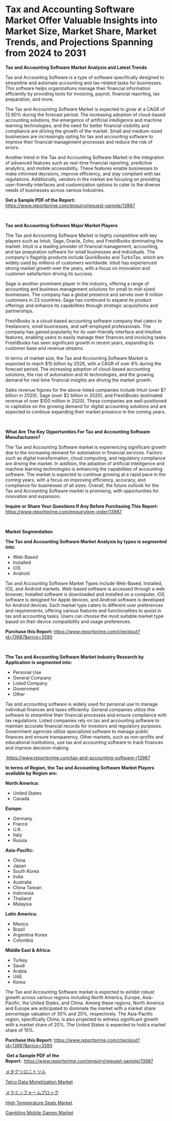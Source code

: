 <p><h1>Tax and Accounting Software Market Offer Valuable Insights into Market Size, Market Share, Market Trends, and Projections Spanning from 2024 to 2031</h1></p><p><strong>Tax and Accounting Software Market Analysis and Latest Trends</strong></p>
<p><p>Tax and Accounting Software is a type of software specifically designed to streamline and automate accounting and tax-related tasks for businesses. This software helps organizations manage their financial information efficiently by providing tools for invoicing, payroll, financial reporting, tax preparation, and more.</p><p>The Tax and Accounting Software Market is expected to grow at a CAGR of 12.60% during the forecast period. The increasing adoption of cloud-based accounting solutions, the emergence of artificial intelligence and machine learning technologies, and the need for better financial visibility and compliance are driving the growth of the market. Small and medium-sized businesses are increasingly opting for tax and accounting software to improve their financial management processes and reduce the risk of errors.</p><p>Another trend in the Tax and Accounting Software Market is the integration of advanced features such as real-time financial reporting, predictive analytics, and mobile accessibility. These features enable businesses to make informed decisions, improve efficiency, and stay compliant with tax regulations. Additionally, vendors in the market are focusing on providing user-friendly interfaces and customization options to cater to the diverse needs of businesses across various industries.</p></p>
<p><strong>Get a Sample PDF of the Report:&nbsp;</strong> <a href="https://www.reportprime.com/enquiry/request-sample/13987">https://www.reportprime.com/enquiry/request-sample/13987</a></p>
<p>&nbsp;</p>
<p><strong>Tax and Accounting Software Major Market Players</strong></p>
<p><p>The Tax and Accounting Software Market is highly competitive with key players such as Intuit, Sage, Oracle, Zoho, and FreshBooks dominating the market. Intuit is a leading provider of financial management, accounting, and tax preparation software for small businesses and individuals. The company's flagship products include QuickBooks and TurboTax, which are widely used by millions of customers worldwide. Intuit has experienced strong market growth over the years, with a focus on innovation and customer satisfaction driving its success.</p><p>Sage is another prominent player in the industry, offering a range of accounting and business management solutions for small to mid-sized businesses. The company has a global presence and serves over 6 million customers in 23 countries. Sage has continued to expand its product offerings and enhance its capabilities through strategic acquisitions and partnerships.</p><p>FreshBooks is a cloud-based accounting software company that caters to freelancers, small businesses, and self-employed professionals. The company has gained popularity for its user-friendly interface and intuitive features, enabling users to easily manage their finances and invoicing tasks. FreshBooks has seen significant growth in recent years, expanding its customer base and revenue streams.</p><p>In terms of market size, the Tax and Accounting Software Market is expected to reach $15 billion by 2026, with a CAGR of over 8% during the forecast period. The increasing adoption of cloud-based accounting solutions, the rise of automation and AI technologies, and the growing demand for real-time financial insights are driving the market growth.</p><p>Sales revenue figures for the above-listed companies include Intuit (over $7 billion in 2020), Sage (over $2 billion in 2020), and FreshBooks (estimated revenue of over $100 million in 2020). These companies are well-positioned to capitalize on the growing demand for digital accounting solutions and are expected to continue expanding their market presence in the coming years.</p></p>
<p>&nbsp;</p>
<p><strong>What Are The Key Opportunities For Tax and Accounting Software Manufacturers?</strong></p>
<p><p>The Tax and Accounting Software market is experiencing significant growth due to the increasing demand for automation in financial services. Factors such as digital transformation, cloud computing, and regulatory compliance are driving the market. In addition, the adoption of artificial intelligence and machine learning technologies is enhancing the capabilities of accounting software. The market is expected to continue growing at a rapid pace in the coming years, with a focus on improving efficiency, accuracy, and compliance for businesses of all sizes. Overall, the future outlook for the Tax and Accounting Software market is promising, with opportunities for innovation and expansion.</p></p>
<p><strong>Inquire or Share Your Questions If Any Before Purchasing This Report:</strong> <a href="https://www.reportprime.com/enquiry/pre-order/13987">https://www.reportprime.com/enquiry/pre-order/13987</a></p>
<p>&nbsp;</p>
<p><strong>Market Segmentation</strong></p>
<p><strong>The Tax and Accounting Software Market Analysis by types is segmented into:</strong></p>
<p><ul><li>Web-Based</li><li>Installed</li><li>iOS</li><li>Android</li></ul></p>
<p><p>Tax and Accounting Software Market Types include Web-Based, Installed, iOS, and Android markets. Web-based software is accessed through a web browser, Installed software is downloaded and installed on a computer, iOS software is designed for Apple devices, and Android software is developed for Android devices. Each market type caters to different user preferences and requirements, offering various features and functionalities to assist in tax and accounting tasks. Users can choose the most suitable market type based on their device compatibility and usage preferences.</p></p>
<p><strong>Purchase this Report:&nbsp;</strong><a href="https://www.reportprime.com/checkout?id=13987&price=3590">https://www.reportprime.com/checkout?id=13987&price=3590</a></p>
<p>&nbsp;</p>
<p><strong>The Tax and Accounting Software Market Industry Research by Application is segmented into:</strong></p>
<p><ul><li>Personal Use</li><li>General Company</li><li>Listed Company</li><li>Government</li><li>Other</li></ul></p>
<p><p>Tax and accounting software is widely used for personal use to manage individual finances and taxes efficiently. General companies utilize this software to streamline their financial processes and ensure compliance with tax regulations. Listed companies rely on tax and accounting software to maintain accurate financial records for investors and regulatory purposes. Government agencies utilize specialized software to manage public finances and ensure transparency. Other markets, such as non-profits and educational institutions, use tax and accounting software to track finances and improve decision-making.</p></p>
<p><a href="https://www.reportprime.com/tax-and-accounting-software-r13987">&nbsp;https://www.reportprime.com/tax-and-accounting-software-r13987</a></p>
<p><strong>In terms of Region, the Tax and Accounting Software Market Players available by Region are:</strong></p>
<p>
    <p> <strong> North America: </strong>
        <ul>
            <li>United States</li>
            <li>Canada</li>
        </ul>
        </p> 
    <p> <strong> Europe: </strong>
        <ul>
            <li>Germany</li>
            <li>France</li>
            <li>U.K.</li>
            <li>Italy</li>
            <li>Russia</li>
        </ul>
        </p> 
    <p> <strong> Asia-Pacific: </strong>
        <ul>
            <li>China</li>
            <li>Japan</li>
            <li>South Korea</li>
            <li>India</li>
            <li>Australia</li>
            <li>China Taiwan</li>
            <li>Indonesia</li>
            <li>Thailand</li>
            <li>Malaysia</li>
        </ul>
        </p> 
    <p> <strong> Latin America: </strong>
        <ul>
            <li>Mexico</li>
            <li>Brazil</li>
            <li>Argentina Korea</li>
            <li>Colombia</li>
        </ul>
        </p> 
    <p> <strong> Middle East & Africa: </strong>
        <ul>
            <li>Turkey</li>
            <li>Saudi</li>
            <li>Arabia</li>
            <li>UAE</li>
            <li>Korea</li>
        </ul>
    </p>
    </p>
<p><p>The Tax and Accounting Software market is expected to exhibit robust growth across various regions including North America, Europe, Asia-Pacific, the United States, and China. Among these regions, North America and Europe are anticipated to dominate the market with a market share percentage valuation of 30% and 25%, respectively. The Asia-Pacific region, specifically China, is also projected to witness significant growth with a market share of 20%. The United States is expected to hold a market share of 15%.</p></p>
<p><strong>Purchase this Report: </strong><a href="https://www.reportprime.com/checkout?id=13987&price=3590">https://www.reportprime.com/checkout?id=13987&price=3590</a></p>
<p>&nbsp;<strong>Get a Sample PDF of the Report:&nbsp;&nbsp;</strong><a href="https://www.reportprime.com/enquiry/request-sample/13987">https://www.reportprime.com/enquiry/request-sample/13987</a></p>
<p><strong></strong></p>
<p><p><a href="https://github.com/gfggqjbfys368009/Market-Research-Report-List-1/blob/main/480718924950.md">メタクリロニトリル</a></p><p><a href="https://github.com/Angelnienowdseej3e45z3p8c/Market-Research-Report-List-2/blob/main/telco-data-monetization-market.md">Telco Data Monetization Market</a></p><p><a href="https://github.com/qwpelcjko9242629/Market-Research-Report-List-1/blob/main/377478924949.md">メラミンフォームブロック</a></p><p><a href="https://issuu.com/reportprime-2/docs/high-temperature-seals-market-size-2030.pptx">High Temperature Seals Market</a></p><p><a href="https://github.com/brentleyjimmiealvaradoz4l1rea/Market-Research-Report-List-2/blob/main/gambling-mobile-games-market.md">Gambling Mobile Games Market</a></p></p>
